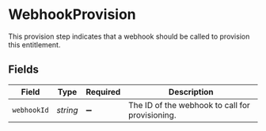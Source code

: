 # WebhookProvision

This provision step indicates that a webhook should be called to provision this entitlement.


## Fields

| Field                                           | Type                                            | Required                                        | Description                                     |
| ----------------------------------------------- | ----------------------------------------------- | ----------------------------------------------- | ----------------------------------------------- |
| `webhookId`                                     | *string*                                        | :heavy_minus_sign:                              | The ID of the webhook to call for provisioning. |